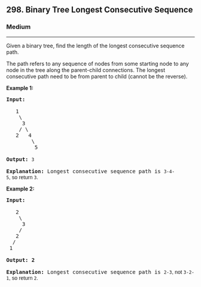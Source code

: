 <h2>298. Binary Tree Longest Consecutive Sequence</h2><h3>Medium</h3><hr><div><p>Given a binary tree, find the length of the longest consecutive sequence path.</p>

<p>The path refers to any sequence of nodes from some starting node to any node in the tree along the parent-child connections. The longest consecutive path need to be from parent to child (cannot be the reverse).</p>

<p><strong>Example 1:</strong></p>

<pre><strong>Input:</strong>

   1
    \
     3
    / \
   2   4
        \
         5

<strong>Output:</strong> <code>3</code>

<strong>Explanation: </strong>Longest consecutive sequence path is <code>3-4-5</code><span style="font-family: sans-serif, Arial, Verdana, &quot;Trebuchet MS&quot;;">, so return </span><code>3</code><span style="font-family: sans-serif, Arial, Verdana, &quot;Trebuchet MS&quot;;">.</span></pre>

<p><strong>Example 2:</strong></p>

<pre><strong>Input:

</strong>   2
    \
     3
    / 
   2    
  / 
 1

<strong>Output: 2 

Explanation: </strong>Longest consecutive sequence path is <code>2-3</code><span style="font-family: sans-serif, Arial, Verdana, &quot;Trebuchet MS&quot;;">, not </span><code>3-2-1</code><span style="font-family: sans-serif, Arial, Verdana, &quot;Trebuchet MS&quot;;">, so return </span><code>2</code><span style="font-family: sans-serif, Arial, Verdana, &quot;Trebuchet MS&quot;;">.</span></pre></div>